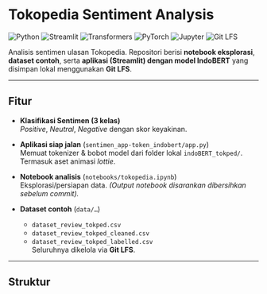 # Tokopedia Sentiment Analysis

![Python](https://img.shields.io/badge/Python-3.x-blue?logo=python)
![Streamlit](https://img.shields.io/badge/Streamlit-1.x-FF4B4B?logo=streamlit&logoColor=white)
![Transformers](https://img.shields.io/badge/Transformers-4.x-ffd343?logo=huggingface&logoColor=black)
![PyTorch](https://img.shields.io/badge/PyTorch-2.x-EE4C2C?logo=pytorch&logoColor=white)
![Jupyter](https://img.shields.io/badge/Jupyter-Notebook-F37626?logo=jupyter&logoColor=white)
![Git LFS](https://img.shields.io/badge/Git%20LFS-enabled-brightgreen)

Analisis sentimen ulasan Tokopedia. Repositori berisi **notebook eksplorasi**, **dataset contoh**, serta **aplikasi (Streamlit) dengan model IndoBERT** yang disimpan lokal menggunakan **Git LFS**.

---

## Fitur

- **Klasifikasi Sentimen (3 kelas)**  
  *Positive*, *Neutral*, *Negative* dengan skor keyakinan.

- **Aplikasi siap jalan** (`sentimen_app-token_indobert/app.py`)  
  Memuat tokenizer & bobot model dari folder lokal `indoBERT_tokped/`. Termasuk aset animasi *lottie*.

- **Notebook analisis** (`notebooks/tokopedia.ipynb`)  
  Eksplorasi/persiapan data. *(Output notebook disarankan dibersihkan sebelum commit).*

- **Dataset contoh** (`data/…`)  
  - `dataset_review_tokped.csv`  
  - `dataset_review_tokped_cleaned.csv`  
  - `dataset_review_tokped_labelled.csv`  
  Seluruhnya dikelola via **Git LFS**.

---

## Struktur

